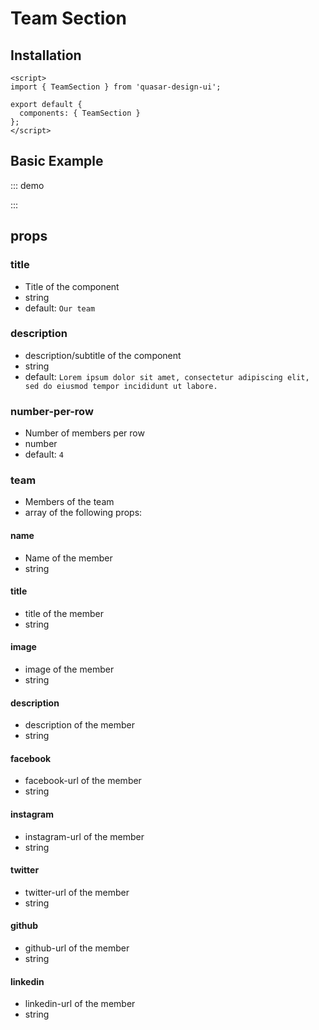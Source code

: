 # Team Section

## Installation

```
<script>
import { TeamSection } from 'quasar-design-ui';

export default {
  components: { TeamSection }
};
</script>
```

## Basic Example

::: demo
<template>
<team-section :team="team" />
</template>

<script>
import { TeamSection } from 'quasar-design-ui';

export default {
  components: { TeamSection },
  data: function() {
    return {
      team: [{"image": "https://quasar-design-ui.dev/img/ano.79ec264d.jpg", "name":"John Johnson","title":"Developer","description":"Lorem ipsum dolor sit amet, consectetur adipiscing elit, sed do eiusmod tempor incididunt ut labore et dolore magna aliqua.","facebook":"https://quasar-design-ui.dev","twitter":"https://quasar-design-ui.dev","github":"https://quasar-design-ui.dev"},{"image": "https://quasar-design-ui.dev/img/ano2.c1f83d9b.jpg", "name":"John Johnson","title":"Developer","description":"Lorem ipsum dolor sit amet, consectetur adipiscing elit, sed do eiusmod tempor incididunt ut labore et dolore magna aliqua.","twitter":"https://quasar-design-ui.dev"},{"image": "https://quasar-design-ui.dev/img/ano.79ec264d.jpg", "name":"John Johnson","title":"Developer","description":"Lorem ipsum dolor sit amet, consectetur adipiscing elit, sed do eiusmod tempor incididunt ut labore et dolore magna aliqua.","github":"https://quasar-design-ui.dev"},{ "image": "https://quasar-design-ui.dev/img/ano2.c1f83d9b.jpg", "name":"John Johnson","title":"Developer","description":"Lorem ipsum dolor sit amet, consectetur adipiscing elit, sed do eiusmod tempor incididunt ut labore et dolore magna aliqua.","instagram":"https://quasar-design-ui.dev"}]
    }
  }
};
</script>
<style>
  /* Only necessary in vuepress because it overwrides styles.. */
  a > img {
    width: 25px
  }
</style>

:::

## props

### title

- Title of the component
- string
- default: `Our team`

### description

- description/subtitle of the component
- string
- default: `Lorem ipsum dolor sit amet, consectetur adipiscing elit, sed do eiusmod tempor incididunt ut labore.`

### number-per-row

- Number of members per row
- number
- default: `4`

### team

- Members of the team
- array of the following props:

#### name

- Name of the member
- string

#### title

- title of the member
- string

#### image

- image of the member
- string

#### description

- description of the member
- string

#### facebook

- facebook-url of the member
- string

#### instagram

- instagram-url of the member
- string

#### twitter

- twitter-url of the member
- string

#### github

- github-url of the member
- string

#### linkedin

- linkedin-url of the member
- string
